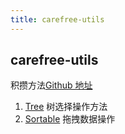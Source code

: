 ```yaml
---
title: carefree-utils
---
```


## carefree-utils

积攒方法[Github 地址](https://github.com/SunLxy/carefree-utils)

1. [Tree](/tree) 树选择操作方法
2. [Sortable](/sortable) 拖拽数据操作
